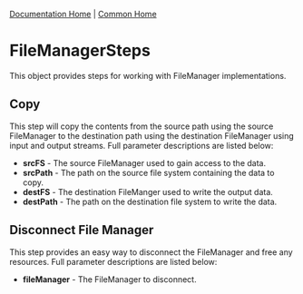 [Documentation Home](../../docs/readme.md) | [Common Home](../readme.md)

# FileManagerSteps
This object provides steps for working with FileManager implementations.

## Copy
This step will copy the contents from the source path using the source FileManager to the
destination path using the destination FileManager using input and output streams. Full parameter descriptions are 
listed below:

* **srcFS** - The source FileManager used to gain access to the data.
* **srcPath** - The path on the source file system containing the data to copy.
* **destFS** - The destination FileManger used to write the output data.
* **destPath** - The path on the destination file system to write the data.

## Disconnect File Manager
This step provides an easy way to disconnect the FileManager and free any resources. Full parameter descriptions are 
listed below:

* **fileManager** - The FileManager to disconnect. 
